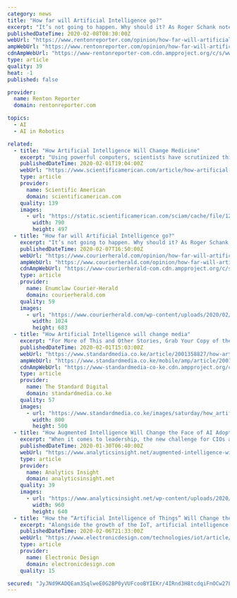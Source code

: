 ```yaml
---
category: news
title: "How far will Artificial Intelligence go?"
excerpt: "It’s not going to happen. Why should it? As Roger Schank notes in his article on “Artificial Intelligence” in the book, “This Idea Must Die”: “You’ll never have a friendly household robot with whom you can have deep, meaningful conversations.” We already have humans we can relate to who are far more complex than any computer."
publishedDateTime: 2020-02-08T08:30:00Z
webUrl: "https://www.rentonreporter.com/opinion/how-far-will-artificial-intelligence-go/"
ampWebUrl: "https://www.rentonreporter.com/opinion/how-far-will-artificial-intelligence-go/?amp"
cdnAmpWebUrl: "https://www-rentonreporter-com.cdn.ampproject.org/c/s/www.rentonreporter.com/opinion/how-far-will-artificial-intelligence-go/?amp"
type: article
quality: 39
heat: -1
published: false

provider:
  name: Renton Reporter
  domain: rentonreporter.com

topics:
  - AI
  - AI in Robotics

related:
  - title: "How Artificial Intelligence Will Change Medicine"
    excerpt: "Using powerful computers, scientists have scrutinized this bounty with some fine results, but it has become clear that we can learn much more with an assist from artificial intelligence. Over the next decade deep-learning neural networks will likely transform how we look for patterns in data and how research is conducted and applied to human ..."
    publishedDateTime: 2020-02-01T19:04:00Z
    webUrl: "https://www.scientificamerican.com/article/how-artificial-intelligence-will-change-medicine/"
    type: article
    provider:
      name: Scientific American
      domain: scientificamerican.com
    quality: 139
    images:
      - url: "https://static.scientificamerican.com/sciam/cache/file/12E666E8-C229-4FDB-A12A437CAD23F0E0.jpg"
        width: 790
        height: 497
  - title: "How far will Artificial Intelligence go?"
    excerpt: "It’s not going to happen. Why should it? As Roger Schank notes in his article on “Artificial Intelligence” in the book, “This Idea Must Die”: “You’ll never have a friendly household robot with whom you can have deep, meaningful conversations.” We already have humans we can relate to who are far more complex than any computer."
    publishedDateTime: 2020-02-07T16:50:00Z
    webUrl: "https://www.courierherald.com/opinion/how-far-will-artificial-intelligence-go/"
    ampWebUrl: "https://www.courierherald.com/opinion/how-far-will-artificial-intelligence-go/?amp"
    cdnAmpWebUrl: "https://www-courierherald-com.cdn.ampproject.org/c/s/www.courierherald.com/opinion/how-far-will-artificial-intelligence-go/?amp"
    type: article
    provider:
      name: Enumclaw Courier-Herald
      domain: courierherald.com
    quality: 59
    images:
      - url: "https://www.courierherald.com/wp-content/uploads/2020/02/20393828_web1_Opinion-Elfers-ECH-200205-Elfers-Mug_1.jpg"
        width: 1024
        height: 683
  - title: "How Artificial Intelligence will change media"
    excerpt: "For More of This and Other Stories, Grab Your Copy of the Standard Newspaper. Subscribe Now »"
    publishedDateTime: 2020-02-01T15:03:00Z
    webUrl: "https://www.standardmedia.co.ke/article/2001358827/how-artificial-intelligence-will-change-media"
    ampWebUrl: "https://www.standardmedia.co.ke/mobile/amp/article/2001358827/how-artificial-intelligence-will-change-media"
    cdnAmpWebUrl: "https://www-standardmedia-co-ke.cdn.ampproject.org/c/s/www.standardmedia.co.ke/mobile/amp/article/2001358827/how-artificial-intelligence-will-change-media"
    type: article
    provider:
      name: The Standard Digital
      domain: standardmedia.co.ke
    quality: 57
    images:
      - url: "https://www.standardmedia.co.ke/images/saturday/how_artificial_intel5e3593e117b93.jpg"
        width: 800
        height: 500
  - title: "How Augmented Intelligence Will Change the Face of AI Adoption in 2020?"
    excerpt: "When it comes to leadership, the new challenge for CIOs adopting AI technologies comes down to one thing: ethics. It has now become paramount that CIOs know what uses of AI could cause problems – whether bad, biased or unethical – and what they can do to make sure their business remains on the right side. In 2020, the industry will see CIOs ..."
    publishedDateTime: 2020-01-30T06:40:00Z
    webUrl: "https://www.analyticsinsight.net/augmented-intelligence-will-change-face-ai-adoption-2020/"
    type: article
    provider:
      name: Analytics Insight
      domain: analyticsinsight.net
    quality: 39
    images:
      - url: "https://www.analyticsinsight.net/wp-content/uploads/2020/01/augin.jpg"
        width: 960
        height: 640
  - title: "How the “Artificial Intelligence of Things” Will Change the World as We Know It"
    excerpt: "Alongside the growth of the IoT, artificial intelligence (AI) has emerged as the next technology phenomenon ... Where latency means inefficiency, and inefficiency costs money, voice interfaces must be built on the AIoT, not the cloud. Domestic healthcare is another sector that could benefit significantly from AIoT. AIoT-enabled devices ..."
    publishedDateTime: 2020-02-06T21:33:00Z
    webUrl: "https://www.electronicdesign.com/technologies/iot/article/21122431/how-the-artificial-intelligence-of-things-will-change-the-world-as-we-know-it"
    type: article
    provider:
      name: Electronic Design
      domain: electronicdesign.com
    quality: 15

secured: "JyJNd9KADQEam3SqlweE0G2BP0yVUFcooBYIEKr/4IRnd3H8tcdqiFnOCw27LWVuT8DmculFxOXhpY1zXlDcX6ZV6WZINc3AYrjhjXqGmcQydobDAogawTQ7sYt5ce4PEeCXKcAutt3CgoG4Ft9x60giVABgWC8jlWmsTPvykCDNdxJuygR67AF+0r6ilDWPGf1j0qRxhdfUrVTR52rhJYi9XuU1SJL7q9fGbnInuSaa/q8YTqMPrxTD/PlufuOQC3KcuRPW0KwPyj2o6TDICIeAwcTUxpCtbxHUJ7sak6KbJW7dIi1i/7QZksW9h9Ld;n7HRW0R8pvxlOdJZHwbMUA=="
---
```



